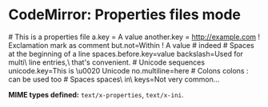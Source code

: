 CodeMirror: Properties files mode
=================================

\# This is a properties file a.key = A value another.key = http://example.com ! Exclamation mark as comment but.not=Within ! A value \# indeed \# Spaces at the beginning of a line spaces.before.key=value backslash=Used for multi\\ line entries,\\ that's convenient. \# Unicode sequences unicode.key=This is \\u0020 Unicode no.multiline=here \# Colons colons : can be used too \# Spaces spaces\\ in\\ keys=Not very common...

**MIME types defined:** `text/x-properties`, `text/x-ini`.
